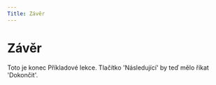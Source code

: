```yaml
---
Title: Závěr
---
```


# Závěr

Toto je konec Příkladové lekce. Tlačítko 'Následující' by teď mělo říkat 'Dokončit'.
